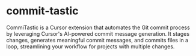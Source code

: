 # commit-tastic
CommiTastic is a Cursor extension that automates the Git commit process by leveraging Cursor's AI-powered commit message generation. It stages changes, generates meaningful commit messages, and commits files in a loop, streamlining your workflow for projects with multiple changes.
